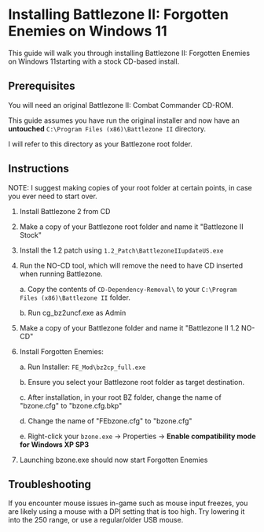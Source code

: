 # Installing Battlezone II: Forgotten Enemies on Windows 11

This guide will walk you through installing Battlezone II: Forgotten Enemies on Windows 11starting with a stock CD-based install. 

## Prerequisites

You will need an original Battlezone II: Combat Commander CD-ROM. 

This guide assumes you have run the original installer and now have an **untouched** `C:\Program Files (x86)\Battlezone II` directory. 

I will refer to this directory as your Battlezone root folder.

## Instructions

NOTE: I suggest making copies of your root folder at certain points, in case you ever need to start over.

1. Install Battlezone 2 from CD

2. Make a copy of your Battlezone root folder and name it "Battlezone II Stock" 

3. Install the 1.2 patch using `1.2_Patch\BattlezoneIIupdateUS.exe`

4. Run the NO-CD tool, which will remove the need to have CD inserted when running Battlezone.

	a. Copy the contents of `CD-Dependency-Removal\` to your `C:\Program Files (x86)\Battlezone II` folder.

	b. Run cg_bz2uncf.exe as Admin

4. Make a copy of your Battlezone folder and name it "Battlezone II 1.2 NO-CD" 

5. Install Forgotten Enemies: 

	a. Run Installer: `FE_Mod\bz2cp_full.exe`

	b. Ensure you select your Battlezone root folder as target destination.

	c. After installation, in your root BZ folder, change the name of "bzone.cfg" to "bzone.cfg.bkp"

	d. Change the name of "FEbzone.cfg" to "bzone.cfg"

	e. Right-click your `bzone.exe` -> Properties ->  **Enable compatibility mode for Windows XP SP3**

6. Launching bzone.exe should now start Forgotten Enemies

## Troubleshooting

If you encounter mouse issues in-game such as mouse input freezes, you are likely using a mouse with a DPI setting that is too high. Try lowering it into the 250 range, or use a regular/older USB mouse.


